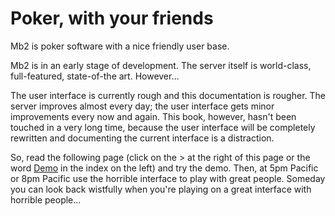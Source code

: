 # Poker, with your friends

Mb2 is poker software with a nice friendly user base.

Mb2 is in an early stage of development.  The server itself is world-class,
full-featured, state-of-the art.  However&hellip;

The user interface is currently rough and this documentation is
rougher.  The server improves almost every day; the user interface gets
minor improvements every now and again.  This book, however, hasn't been
touched in a very long time, because the user interface will be completely
rewritten and documenting the current interface is a distraction.

So, read the following page (click on the > at the right of this page
or the word [Demo](demo.html) in the index on the left) and try the
demo.  Then, at 5pm Pacific or 8pm Pacific use the horrible interface
to play with great people.  Someday you can look back wistfully when
you're playing on a great interface with horrible people...

